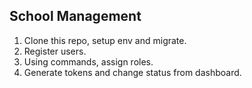 ## School Management
1. Clone this repo, setup env and migrate.
2. Register users.
3. Using commands, assign roles.
4. Generate tokens and change status from dashboard.